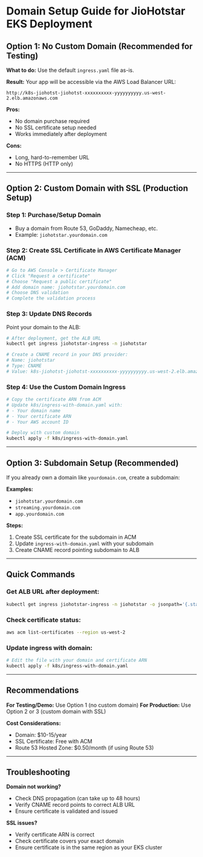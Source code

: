 # Domain Setup Guide for JioHotstar EKS Deployment

## Option 1: No Custom Domain (Recommended for Testing)

**What to do:** Use the default `ingress.yaml` file as-is.

**Result:** Your app will be accessible via the AWS Load Balancer URL:
```
http://k8s-jiohotst-jiohotst-xxxxxxxxxx-yyyyyyyyyy.us-west-2.elb.amazonaws.com
```

**Pros:**
- No domain purchase required
- No SSL certificate setup needed
- Works immediately after deployment

**Cons:**
- Long, hard-to-remember URL
- No HTTPS (HTTP only)

---

## Option 2: Custom Domain with SSL (Production Setup)

### Step 1: Purchase/Setup Domain
- Buy a domain from Route 53, GoDaddy, Namecheap, etc.
- Example: `jiohotstar.yourdomain.com`

### Step 2: Create SSL Certificate in AWS Certificate Manager (ACM)
```bash
# Go to AWS Console > Certificate Manager
# Click "Request a certificate"
# Choose "Request a public certificate"
# Add domain name: jiohotstar.yourdomain.com
# Choose DNS validation
# Complete the validation process
```

### Step 3: Update DNS Records
Point your domain to the ALB:
```bash
# After deployment, get the ALB URL
kubectl get ingress jiohotstar-ingress -n jiohotstar

# Create a CNAME record in your DNS provider:
# Name: jiohotstar
# Type: CNAME
# Value: k8s-jiohotst-jiohotst-xxxxxxxxxx-yyyyyyyyyy.us-west-2.elb.amazonaws.com
```

### Step 4: Use the Custom Domain Ingress
```bash
# Copy the certificate ARN from ACM
# Update k8s/ingress-with-domain.yaml with:
# - Your domain name
# - Your certificate ARN
# - Your AWS account ID

# Deploy with custom domain
kubectl apply -f k8s/ingress-with-domain.yaml
```

---

## Option 3: Subdomain Setup (Recommended)

If you already own a domain like `yourdomain.com`, create a subdomain:

**Examples:**
- `jiohotstar.yourdomain.com`
- `streaming.yourdomain.com`
- `app.yourdomain.com`

**Steps:**
1. Create SSL certificate for the subdomain in ACM
2. Update `ingress-with-domain.yaml` with your subdomain
3. Create CNAME record pointing subdomain to ALB

---

## Quick Commands

### Get ALB URL after deployment:
```bash
kubectl get ingress jiohotstar-ingress -n jiohotstar -o jsonpath='{.status.loadBalancer.ingress[0].hostname}'
```

### Check certificate status:
```bash
aws acm list-certificates --region us-west-2
```

### Update ingress with domain:
```bash
# Edit the file with your domain and certificate ARN
kubectl apply -f k8s/ingress-with-domain.yaml
```

---

## Recommendations

**For Testing/Demo:** Use Option 1 (no custom domain)
**For Production:** Use Option 2 or 3 (custom domain with SSL)

**Cost Considerations:**
- Domain: $10-15/year
- SSL Certificate: Free with ACM
- Route 53 Hosted Zone: $0.50/month (if using Route 53)

---

## Troubleshooting

**Domain not working?**
- Check DNS propagation (can take up to 48 hours)
- Verify CNAME record points to correct ALB URL
- Ensure certificate is validated and issued

**SSL issues?**
- Verify certificate ARN is correct
- Check certificate covers your exact domain
- Ensure certificate is in the same region as your EKS cluster
